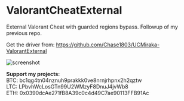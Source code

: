 # ValorantCheatExternal

External Valorant Cheat with guarded regions bypass.
Followup of my previous repo.

Get the driver from: https://github.com/Chase1803/UCMiraka-ValorantExternal


![screenshot](https://user-images.githubusercontent.com/70964202/185096142-3dd6e75e-a499-40b9-be0e-93cec8f1d0cc.png)


**Support my projects:**\
BTC: bc1qg4tn04nznuh9prakkk0ve8nrnjrhpnx2h2qztw\
LTC: LPbvhWcLosGTn99U2WMzyF8DnuJ4jvWb8\
ETH: 0x0390dcAe271fB8A39c0c4d49C7ae90113FFB91Ac
